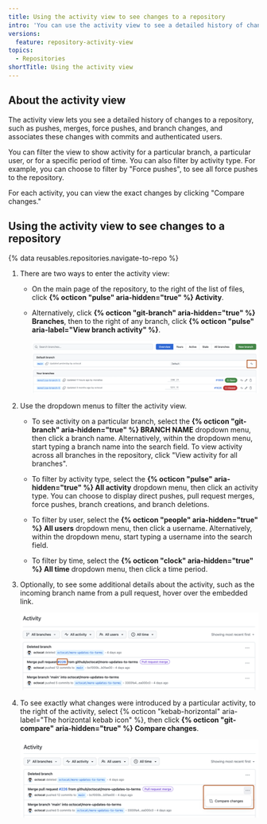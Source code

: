 ```yaml
---
title: Using the activity view to see changes to a repository
intro: 'You can use the activity view to see a detailed history of changes to your repository.'
versions:
  feature: repository-activity-view
topics:
  - Repositories
shortTitle: Using the activity view
---
```


## About the activity view

The activity view lets you see a detailed history of changes to a repository, such as pushes, merges, force pushes, and branch changes, and associates these changes with commits and authenticated users.

You can filter the view to show activity for a particular branch, a particular user, or for a specific period of time. You can also filter by activity type. For example, you can choose to filter by "Force pushes", to see all force pushes to the repository.

For each activity, you can view the exact changes by clicking "Compare changes."

## Using the activity view to see changes to a repository
{% data reusables.repositories.navigate-to-repo %}
1. There are two ways to enter the activity view:
   - On the main page of the repository, to the right of the list of files, click **{% octicon "pulse" aria-hidden="true" %} Activity**.

   - Alternatively, click **{% octicon "git-branch" aria-hidden="true" %} Branches**, then to the right of any branch, click **{% octicon "pulse" aria-label="View branch activity" %}**.

     ![Screenshot of a repository's branches view. To the right of a branch, the pulse icon is highlighted with a dark orange outline.](/assets/images/help/graphs/activity-view-icon.png)

1. Use the dropdown menus to filter the activity view.
   - To see activity on a particular branch, select the **{% octicon "git-branch" aria-hidden="true" %} BRANCH NAME** dropdown menu, then click a branch name. Alternatively, within the dropdown menu, start typing a branch name into the search field. To view activity across all branches in the repository, click "View activity for all branches".

   - To filter by activity type, select the **{% octicon "pulse" aria-hidden="true" %} All activity** dropdown menu, then click an activity type. You can choose to display direct pushes, pull request merges, force pushes, branch creations, and branch deletions.

   - To filter by user, select the **{% octicon "people" aria-hidden="true" %} All users** dropdown menu, then click a username. Alternatively, within the dropdown menu, start typing a username into the search field.

   - To filter by time, select the **{% octicon "clock" aria-hidden="true" %} All time** dropdown menu, then click a time period.

1. Optionally, to see some additional details about the activity, such as the incoming branch name from a pull request, hover over the embedded link.

   ![Screenshot of a repository's activity view. A link, embedded in the description of an activity, is highlighted with a dark orange outline.](/assets/images/help/graphs/activity-view-embedded-link.png)

1. To see exactly what changes were introduced by a particular activity, to the right of the activity, select {% octicon "kebab-horizontal" aria-label="The horizontal kebab icon" %}, then click **{% octicon "git-compare" aria-hidden="true" %} Compare changes**.

   ![Screenshot of a repository's activity view. The horizontal kebab icon, and a pop-up button, labeled "Compare changes", are highlighted with a dark orange outline.](/assets/images/help/graphs/activity-view-compare-changes.png)
